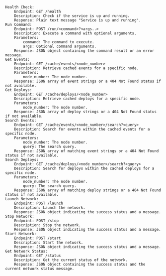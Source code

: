 
    Health Check:
        Endpoint: GET /health
        Description: Check if the service is up and running.
        Response: Plain text message "Service is up and running".
    Run Command:
        Endpoint: POST /run/<command>?<args..>
        Description: Execute a command with optional arguments.
        Parameters:
            command: The command to execute.
            args: Optional command arguments.
        Response: JSON object containing the command result or an error message.
    Get Events:
        Endpoint: GET /cache/events/<node_number>
        Description: Retrieve cached events for a specific node.
        Parameters:
            node_number: The node number.
        Response: JSON array of event strings or a 404 Not Found status if not available.
    Get Deploys:
        Endpoint: GET /cache/deploys/<node_number>
        Description: Retrieve cached deploys for a specific node.
        Parameters:
            node_number: The node number.
        Response: JSON array of deploy strings or a 404 Not Found status if not available.
    Search Events:
        Endpoint: GET /cache/events/<node_number>/search?<query>
        Description: Search for events within the cached events for a specific node.
        Parameters:
            node_number: The node number.
            query: The search query.
        Response: JSON array of matching event strings or a 404 Not Found status if not available.
    Search Deploys:
        Endpoint: GET /cache/deploys/<node_number>/search?<query>
        Description: Search for deploys within the cached deploys for a specific node.
        Parameters:
            node_number: The node number.
            query: The search query.
        Response: JSON array of matching deploy strings or a 404 Not Found status if not available.
    Launch Network:
        Endpoint: POST /launch
        Description: Launch the network.
        Response: JSON object indicating the success status and a message.
    Stop Network:
        Endpoint: POST /stop
        Description: Stop the network.
        Response: JSON object indicating the success status and a message.
    Start Network:
        Endpoint: POST /start
        Description: Start the network.
        Response: JSON object indicating the success status and a message.
    Get Network Status:
        Endpoint: GET /status
        Description: Get the current status of the network.
        Response: JSON object containing the success status and the current network status message.
